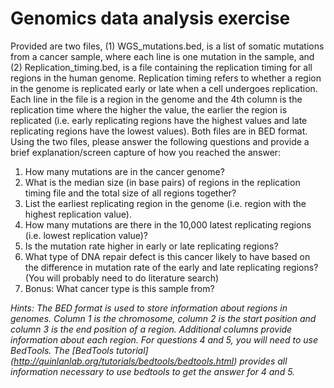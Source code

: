 # Genomics data analysis exercise


Provided are two files, (1) WGS_mutations.bed, is a list of somatic mutations from a cancer sample, where each line is one mutation in the sample, and (2) Replication_timing.bed, is a file containing the replication timing for all regions in the human genome. Replication timing refers to whether a region in the genome is replicated early or late when a cell undergoes replication. Each line in the file is a region in the genome and the 4th column is the replication time where the higher the value, the earlier the region is replicated (i.e. early replicating regions have the highest values and late replicating regions have the lowest values). Both files are in BED format. Using the two files, please answer the following questions and provide a brief explanation/screen capture of how you reached the answer:

1. How many mutations are in the cancer genome?
2. What is the median size (in base pairs) of regions in the replication timing file and the total size of all regions together?
3. List the earliest replicating region in the genome (i.e. region with the highest replication value).
4. How many mutations are there in the 10,000 latest replicating regions (i.e. lowest replication value)?
5. Is the mutation rate higher in early or late replicating regions?
6. What type of DNA repair defect is this cancer likely to have based on the difference in mutation rate of the early and late replicating regions? (You will probably need to do literature search)
7. Bonus: What cancer type is this sample from?

*Hints: The BED format is used to store information about regions in genomes. Column 1 is the chromosome, column 2 is the start position and column 3 is the end position of a region. Additional columns provide information about each region. For questions 4 and 5, you will need to use BedTools. The [BedTools tutorial] (http://quinlanlab.org/tutorials/bedtools/bedtools.html) provides all information necessary to use bedtools to get the answer for 4 and 5.*